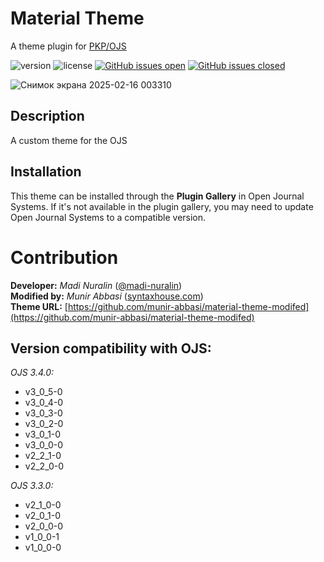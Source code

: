 # Material Theme
A theme plugin for [PKP/OJS](https://pkp.sfu.ca/ojs/)

![version](https://img.shields.io/github/v/release/madi-nuralin/material)
![license](https://img.shields.io/github/license/madi-nuralin/material)
<a href="https://github.com/madi-nuralin/material/issues?q=is%3Aopen+is%3Aissue" target="_blank">![GitHub issues open](https://img.shields.io/github/issues/madi-nuralin/material.svg)</a>
<a href="https://github.com/madi-nuralin/material/issues?q=is%3Aissue+is%3Aclosed" target="_blank">![GitHub issues closed](https://img.shields.io/github/issues-closed-raw/madi-nuralin/material.svg)</a>

![Снимок экрана 2025-02-16 003310](https://github.com/user-attachments/assets/542b534f-56fb-48e4-b02d-a8db0a9b1e58)

## Description
A custom theme for the OJS

## Installation
This theme can be installed through the **Plugin Gallery** in Open Journal Systems. If it's not available in the plugin gallery, you may need to update Open Journal Systems to a compatible version.

# Contribution

**Developer:** *Madi Nuralin* ([@madi-nuralin](https://github.com/madi-nuralin))  
**Modified by:** *Munir Abbasi* ([syntaxhouse.com](https://syntaxhouse.com))  
**Theme URL:** [https://github.com/munir-abbasi/material-theme-modifed](https://github.com/munir-abbasi/material-theme-modifed)


## Version compatibility with OJS:

*OJS 3.4.0:*
* v3_0_5-0
* v3_0_4-0
* v3_0_3-0
* v3_0_2-0
* v3_0_1-0
* v3_0_0-0
* v2_2_1-0
* v2_2_0-0

*OJS 3.3.0:*
* v2_1_0-0
* v2_0_1-0
* v2_0_0-0
* v1_0_0-1
* v1_0_0-0
